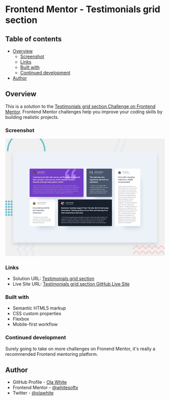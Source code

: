 # Frontend Mentor - Testimonials grid section

## Table of contents

- [Overview](#overview)
  - [Screenshot](#screenshot)
  - [Links](#links)
  - [Built with](#built-with)
  - [Continued development](#continued-development)
- [Author](#author)

## Overview

This is a solution to the [Testimonials grid section Challenge on Frontend Mentor](https://www.frontendmentor.io/challenges/testimonials-grid-section-Nnw6J7Un7). Frontend Mentor challenges help you improve your coding skills by building realistic projects.

### Screenshot

![](./design/desktop-preview.jpg)

### Links

- Solution URL: [Testimonials grid section](https://github.com/whitesoftx/testimonials-grid-section)
- Live Site URL: [Testimonials grid section GitHub Live Site](https://whitesoftx.github.io/testimonials-grid-section/)

### Built with

- Semantic HTML5 markup
- CSS custom properties
- Flexbox
- Mobile-first workflow

### Continued development

Surely going to take on more challenges on Fronend Mentor, it's really a recommended Frontend mentoring platform.

## Author

- GitHub Profile - [Ola White](https://github.com/whitesoftx)
- Frontend Mentor - [@whitesoftx](https://www.frontendmentor.io/profile/whitesoftx)
- Twitter - [@olawhite](https://www.twitter.com/olawhite)

